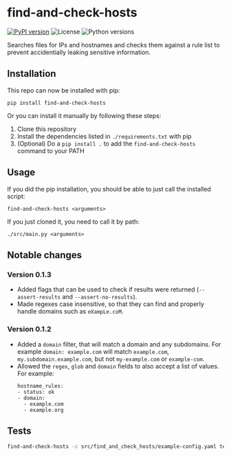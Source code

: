 # find-and-check-hosts

[![PyPI version](https://img.shields.io/pypi/v/find-and-check-hosts)](https://pypi.org/project/find-and-check-hosts/)
![License](https://img.shields.io/pypi/l/find-and-check-hosts)
![Python versions](https://img.shields.io/pypi/pyversions/find-and-check-hosts)


Searches files for IPs and hostnames and checks them against a rule list to prevent accidentially leaking sensitive information.

## Installation

This repo can now be installed with pip:
```
pip install find-and-check-hosts
```

Or you can install it manually by following these steps:

1. Clone this repository
2. Install the dependencies listed in `./requirements.txt` with pip
3. (Optional) Do a `pip install .` to add the `find-and-check-hosts` command to your PATH

## Usage

If you did the pip installation, you should be able to just call the installed script:
```
find-and-check-hosts <arguments>
```

If you just cloned it, you need to call it by path:
```
./src/main.py <arguments>
```

## Notable changes

### Version 0.1.3

- Added flags that can be used to check if results were returned (`--assert-results` and `--assert-no-results`).
- Made regexes case insensitive, so that they can find and properly handle domains such as `eXampLe.coM`.

### Version 0.1.2

- Added a `domain` filter, that will match a domain and any subdomains. For example `domain: example.com` will match `example.com`, `my.subdomain.example.com`, but not `my-example.com` or `example-com`.
- Allowed the `regex`, `glob` and `domain` fields to also accept a list of values. For example:
    ```
    hostname_rules:
    - status: ok
    - domain:
      - example.com
      - example.org
    ```

## Tests

```bash
find-and-check-hosts -c src/find_and_check_hosts/example-config.yaml tests/
```
